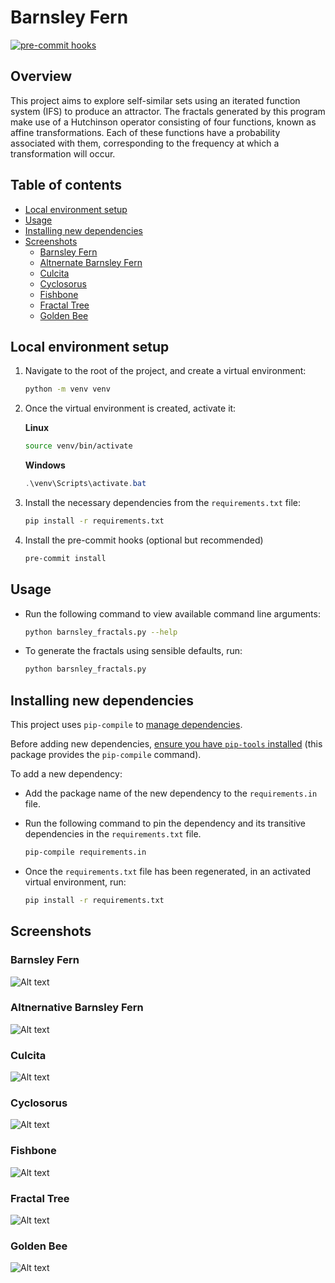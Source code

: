 # Barnsley Fern

[![pre-commit hooks](https://github.com/Sylruilshu/barnsley-fern/actions/workflows/ci.yaml/badge.svg)](https://github.com/Sylruilshu/barnsley-fern/actions/workflows/ci.yaml)

## Overview

This project aims to explore self-similar sets using an iterated function system (IFS) to produce an attractor. The fractals generated by this program make use of a Hutchinson operator consisting of four functions, known as affine transformations. Each of these functions have a probability associated with them, corresponding to the frequency at which a transformation will occur.

## Table of contents

  - [Local environment setup](#local-environment-setup)
  - [Usage](#usage)
  - [Installing new dependencies](#installing-new-dependencies)
  - [Screenshots](#screenshots)
    - [Barnsley Fern](#barnsley-fern-1)
    - [Altnernate Barnsley Fern](#altnernate-barnsley-fern)
    - [Culcita](#culcita)
    - [Cyclosorus](#cyclosorus)
    - [Fishbone](#fishbone)
    - [Fractal Tree](#fractal-tree)
    - [Golden Bee](#golden-bee)

## Local environment setup

1. Navigate to the root of the project, and create a virtual environment:

    ```bash
    python -m venv venv
    ```

2. Once the virtual environment is created, activate it:

    **Linux**

    ```bash
    source venv/bin/activate
    ```

    **Windows**

    ```powershell
    .\venv\Scripts\activate.bat
    ```

3. Install the necessary dependencies from the `requirements.txt` file:

    ```bash
    pip install -r requirements.txt
    ```

4. Install the pre-commit hooks (optional but recommended)

    ```bash
    pre-commit install
    ```

## Usage

- Run the following command to view available command line arguments:

    ```bash
    python barnsley_fractals.py --help
    ```

- To generate the fractals using sensible defaults, run:

    ```bash
    python barsnley_fractals.py
    ```

## Installing new dependencies

This project uses `pip-compile` to [manage dependencies](https://youtu.be/LAig6s9Hkj0).

Before adding new dependencies, [ensure you have `pip-tools` installed](https://pypi.org/project/pip-tools/) (this package provides the `pip-compile` command).

To add a new dependency:

-   Add the package name of the new dependency to the `requirements.in` file.
-   Run the following command to pin the dependency and its transitive dependencies in the `requirements.txt` file.

    ```bash
    pip-compile requirements.in
    ```

-   Once the `requirements.txt` file has been regenerated, in an activated virtual environment, run:

    ```bash
    pip install -r requirements.txt

## Screenshots

### Barnsley Fern

![Alt text](/images/barnsley-fern.png?raw=true "Barnsley Fern")

### Altnernative Barnsley Fern

![Alt text](/images/alt-barnsley-fern.png?raw=true "Alternative Barnsley Fern")

### Culcita

![Alt text](/images/culcita.png?raw=true "Culcita")

### Cyclosorus

![Alt text](/images/cyclosorus.png?raw=true "Cyclosorus")

### Fishbone

![Alt text](/images/fishbone.png?raw=true "Fishbone")

### Fractal Tree

![Alt text](/images/fractal-tree.png?raw=true "Fractal Tree")

### Golden Bee

![Alt text](/images/golden-bee.png?raw=true "Golden Bee")